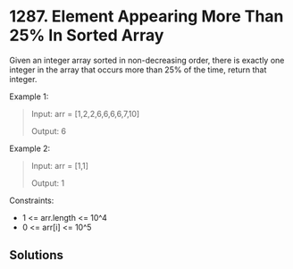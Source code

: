 # 1287. Element Appearing More Than 25% In Sorted Array

Given an integer array sorted in non-decreasing order, there is exactly one integer
in the array that occurs more than 25% of the time, return that integer.

Example 1:
> Input: arr = [1,2,2,6,6,6,6,7,10]
> 
> Output: 6

Example 2:
> Input: arr = [1,1]
>
> Output: 1

Constraints:
* 1 <= arr.length <= 10^4
* 0 <= arr[i] <= 10^5

## Solutions
